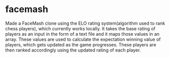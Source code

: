 # facemash

Made a FaceMash clone using the ELO rating system(algorithm used to rank chess players), which currently works locally. 
It takes the base rating of players as an input in the form of a text file and it maps those values in an array. These values are used to calculate the expectation winning value of players, which gets updated as the game progresses.
These players are then ranked accordingly using the updated rating of each player.

<p align="center">
  <img src="">
</p>